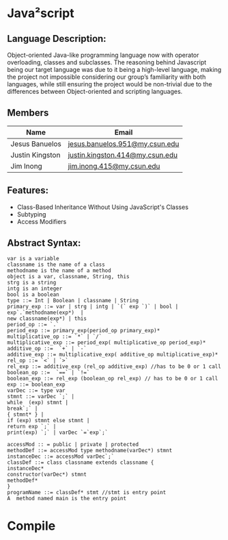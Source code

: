 # Java²script
## Language Description: 
Object-oriented Java-like programming language 
now with operator overloading, classes and subclasses. 
The reasoning behind Javascript being our target language 
was due to it being a high-level language, making the project 
not impossible considering our group’s familiarity with both languages, 
while still ensuring the project would be non-trivial due to the 
differences between Object-oriented and scripting languages.

Members
---
| Name            |Email|
|-----------------|-----|
| Jesus Banuelos  |jesus.banuelos.951@my.csun.edu|
| Justin Kingston |justin.kingston.414@my.csun.edu|
| Jim Inong       |jim.inong.415@my.csun.edu|

## Features:
* Class-Based Inheritance Without Using JavaScript's Classes
* Subtyping
* Access Modifiers

## Abstract Syntax:
```
var is a variable
classname is the name of a class
methodname is the name of a method
object is a var, classname, String, this
strg is a string
intg is an integer
bool is a boolean
type ::= Int | Boolean | classname | String
primary_exp ::= var | strg | intg | `(` exp `)` | bool | exp`.`methodname(exp*)  |
new classname(exp*) | this
period_op ::= `.`
period_exp ::= primary_exp(period_op primary_exp)*
multiplicative_op ::= `*` | `/`
multiplicative_exp ::= period_exp( multiplicative_op period_exp)*
additive_op ::=  `+` | `-`
additive_exp ::= multiplicative_exp( additive_op multiplicative_exp)*
rel_op ::= `<` | `>`
rel_exp ::= additive_exp (rel_op additive_exp) //has to be 0 or 1 call
boolean_op ::=  `==` | `!=`
boolean_exp ::= rel_exp (boolean_op rel_exp) // has to be 0 or 1 call
exp ::= boolean_exp
varDec ::= type var
stmnt ::= varDec `;` |
while  (exp) stmnt |
break`;` |
{ stmnt* } |
if (exp) stmnt else stmnt |
return exp `;` |
print(exp) `;` | varDec `=`exp`;`

accessMod :: = public | private | protected
methodDef ::= accessMod type methodname(varDec*) stmnt
instanceDec ::= accessMod varDec`;`
classDef ::= class classname extends classname {
instanceDec*
constructor(varDec*) stmnt
methodDef*
}
programName ::= classDef* stmt //stmt is entry point
A  method named main is the entry point
```
# Compile







